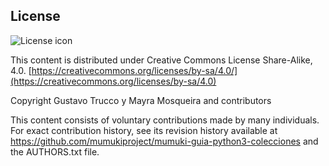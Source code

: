 ## License
![License icon](https://licensebuttons.net/l/by-sa/3.0/88x31.png)

This content is distributed under Creative Commons License Share-Alike, 4.0. [https://creativecommons.org/licenses/by-sa/4.0/](https://creativecommons.org/licenses/by-sa/4.0)

Copyright Gustavo Trucco y Mayra Mosqueira and contributors

This content consists of voluntary contributions made by many
individuals. For exact contribution history, see its revision history
available at https://github.com/mumukiproject/mumuki-guia-python3-colecciones and the AUTHORS.txt file.

